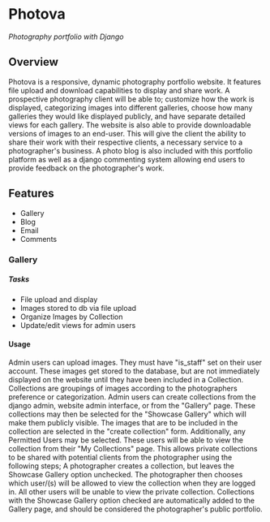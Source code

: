 # Photova
*Photography portfolio with Django*

## Overview

Photova is a responsive, dynamic photography portfolio website. It features file upload and download capabilities to display and share work. A prospective photography client will be able to; customize how the work is displayed, categorizing images into different galleries, choose how many galleries they would like displayed publicly, and have separate detailed views for each gallery. The website is also able to provide downloadable versions of images to an end-user. This will give the client the ability to share their work with their respective clients, a necessary service to a photographer's business. A photo blog is also included with this portfolio platform as well as a django commenting system allowing end users to provide feedback on the photographer's work.


## Features

- Gallery
- Blog
- Email
- Comments

### Gallery
##### Tasks
- File upload and display
- Images stored to db via file upload
- Organize Images by Collection
- Update/edit views for admin users 

#### Usage
Admin users can upload images. They must have "is_staff" set on their user account. These images get stored to the database, but are not immediately displayed on the website until they have been included in a Collection. Collections are groupings of images according to the photographers preference or categorization. Admin users can create collections from the django admin, website admin interface, or from the "Gallery" page. These collections may then be selected for the "Showcase Gallery" which will make them publicly visible. The images that are to be included in the collection are selected in the "create collection" form. Additionally, any Permitted Users may be selected. These users will be able to view the collection from their "My Collections" page. This allows private collections to be shared with potential clients from the photographer using the following steps; A photographer creates a collection, but leaves the Showcase Gallery option unchecked. The photographer then chooses which user/(s) will be allowed to view the collection when they are logged in. All other users will be unable to view the private collection. Collections with the Showcase Gallery option checked are automatically added to the Gallery page, and should be considered the photographer's public portfolio.


